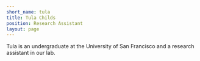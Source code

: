 ```yaml
---
short_name: tula
title: Tula Childs
position: Research Assistant
layout: page
---
```


Tula is an undergraduate at the University of San Francisco and a research assistant in our lab.
